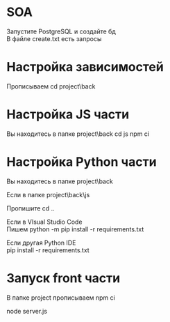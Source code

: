 # SOA
Запустите PostgreSQL и создайте бд <br>
В файле create.txt есть запросы


# Настройка зависимостей
Прописываем cd project\back

# Настройка JS части
Вы находитесь в папке project\back
cd js
npm ci

# Настройка Python части 
Вы находитесь в папке project\back

Если в папке project\back\js 

Пропишите cd ..

Если в VIsual Studio Code <br>
Пишем python -m pip install -r requirements.txt

Если другая Python IDE <br>
pip install -r requirements.txt

# Запуск front части
В папке project прописываем npm ci

node server.js
